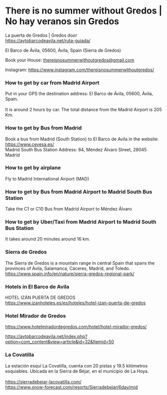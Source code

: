 # There is no summer without Gredos | No hay veranos sin Gredos

La puerta de Gredos | Gredos door <BR>
https://aytobarcodeavila.net/ruta-guiada/<BR>  

El Barco de Ávila, 05600, Ávila, Spain  (Sierra de Gredos)<BR>

Book your House: thereisnosummerwithoutgredos@gmail.com<BR>

Instagram: https://www.instagram.com/thereisnosummerwithoutgredos/ <BR>

### How to get by car from Madrid Airport
Put in your GPS the destination address: El Barco de Ávila, 05600, Ávila, Spain.<BR>  
It is around 2 hours by car. The total distance from the Madrid Airport is 205 Km.<BR>
  
### How to get by Bus from Madrid
Book a bus from Madrid (South Station) to El Barco de Avila in the website: https://www.cevesa.es/ <BR>
Madrid South Bus Station Address: 84, Méndez Álvaro Street, 28045 Madrid<BR>
  
### How to get by airplane
Fly to Madrid International Airport (MAD)<BR>
  
### How to get by Bus from Madrid Airport to Madrid South Bus Station
Take the C1 or C10 Bus from Madrid Airport to Méndez Álvaro

### How to get by Uber/Taxi from Madrid Airport to Madrid South Bus Station
It takes around 20 minutes around 16 km.

  
### Sierra de Gredos
The Sierra de Gredos is a mountain range in central Spain that spans the provinces of Ávila, Salamanca, Cáceres, Madrid, and Toledo.<BR>
https://www.spain.info/en/nature/sierra-gredos-regional-park/

### Hotels in El Barco de Avila
HOTEL IZÁN PUERTA DE GREDOS <BR>
https://www.izanhoteles.es/es/hoteles/hotel-izan-puerta-de-gredos <BR>

### Hotel Mirador de Gredos
https://www.hotelmiradordegredos.com/hotel/hotel-mirador-gredos/  

  
https://aytobarcodeavila.net/index.php?option=com_content&view=article&id=32&Itemid=50
  
  
### La Covatilla
La estación esquí La Covatilla, cuenta con 20 pistas y 19.5 kilómetros esquiables. Ubicada en la Sierra de Béjar, en el municipio de La Hoya.<BR>  
https://sierradebejar-lacovatilla.com/ <BR>
https://www.snow-forecast.com/resorts/Sierradebejar/6day/mid  <BR>
  
  
